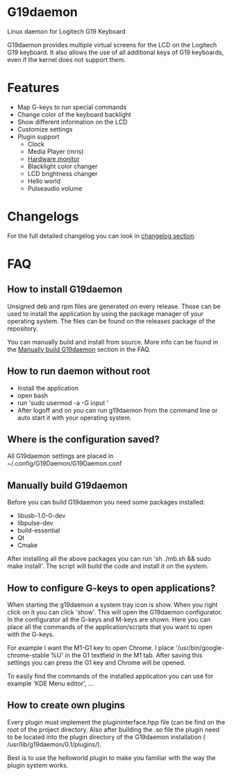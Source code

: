 # G19daemon

Linux daemon for Logitech G19 Keyboard

G19daemon provides multiple virtual screens for the LCD on the Logitech G19 keyboard. It also allows the use of all
additional keys of G19 keyboards, even if the kernel does not support them.

# Features

- Map G-keys to run special commands
- Change color of the keyboard backlight
- Show different information on the LCD
- Customize settings
- Plugin support
    - Clock
    - Media Player (mris)
    - [Hardware monitor](https://github.com/jimmyd-be/Hardware-Monitor-Applet)
    - Blacklight color changer
    - LCD brightness changer
    - Hello world
    - Pulseaudio volume

# Changelogs

For the full detailed changelog you can look in [changelog section](Changelog.md).

# FAQ

## How to install G19daemon

Unsigned deb and rpm files are generated on every release. Those can be used to install the application by using the
package manager of your operating system. The files can be found on the releases package of the repository.

You can manually build and install from source. More info can be found in
the [Manually build G19daemon](#Manually-build-G19daemon') section in the FAQ.

## How to run daemon without root

- Install the application
- open bash
- run 'sudo usermod -a -G input <username>'
- After logoff and on you can run g19daemon from the command line or auto start it with your operating system.

## Where is the configuration saved?

All G19daemon settings are placed in ~/.config/G19Daemon/G19Daemon.conf

## Manually build G19daemon

Before you can build G19daemon you need some packages installed:

- libusb-1.0-0-dev
- libpulse-dev
- build-essential
- Qt
- Cmake

After installing all the above packages you can run 'sh ./mb.sh && sudo make install'. The script will build the code
and install it on the system.

## How to configure G-keys to open applications?

When starting the g19daemon a system tray icon is show. When you right click on it you can click 'show'. This will open
the G19daemon configurator.
In the configurator all the G-keys and M-keys are shown. Here you can place all the commands of the application/scripts
that you want to open with the G-keys.

For example I want the M1-G1 key to open Chrome. I place '/usr/bin/google-chrome-stable %U' in the G1 textfield in the
M1 tab. After saving this settings you can press the G1 key and Chrome will be opened.

To easily find the commands of the installed application you can use for example 'KDE Menu editor', ...

## How to create own plugins

Every plugin must implement the plugininterface.hpp file (can be find on the root of the project directory.
Also after building the .so file the plugin need to be located into the plugin directory of the G19daemon installation (
/usr/lib/g19daemon/0.1/plugins/).

Best is to use the helloworld plugin to make you familiar with the way the plugin system works.
